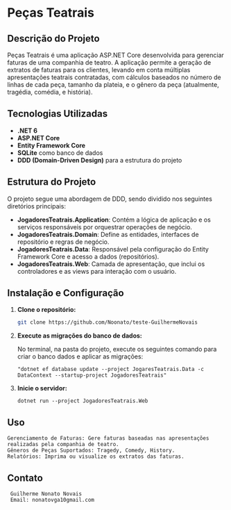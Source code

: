 # Peças Teatrais

## Descrição do Projeto

Peças Teatrais é uma aplicação ASP.NET Core desenvolvida para gerenciar faturas de uma companhia de teatro. A aplicação permite a geração de extratos de faturas para os clientes, levando em conta múltiplas apresentações teatrais contratadas, com cálculos baseados no número de linhas de cada peça, tamanho da plateia, e o gênero da peça (atualmente, tragédia, comédia, e história).

## Tecnologias Utilizadas

- **.NET 6**
- **ASP.NET Core**
- **Entity Framework Core**
- **SQLite** como banco de dados
- **DDD (Domain-Driven Design)** para a estrutura do projeto

## Estrutura do Projeto

O projeto segue uma abordagem de DDD, sendo dividido nos seguintes diretórios principais:

- **JogadoresTeatrais.Application**: Contém a lógica de aplicação e os serviços responsáveis por orquestrar operações de negócio.
- **JogadoresTeatrais.Domain**: Define as entidades, interfaces de repositório e regras de negócio.
- **JogadoresTeatrais.Data**: Responsável pela configuração do Entity Framework Core e acesso a dados (repositórios).
- **JogadoresTeatrais.Web**: Camada de apresentação, que inclui os controladores e as views para interação com o usuário.

## Instalação e Configuração

1. **Clone o repositório:**

   ```bash
   git clone https://github.com/Noonato/teste-GuilhermeNovais

 2. **Execute as migrações do banco de dados:**  

    No terminal, na pasta do projeto, execute os seguintes comando para criar o banco dados e aplicar as migrações:
    
        "dotnet ef database update --project JogaresTeatrais.Data -c DataContext --startup-project JogadoresTeatrais"

 3. **Inicie o servidor:**  

        dotnet run --project JogadoresTeatrais.Web


  ## Uso
  
    Gerenciamento de Faturas: Gere faturas baseadas nas apresentações realizadas pela companhia de teatro.
    Gêneros de Peças Suportados: Tragedy, Comedy, History.
    Relatórios: Imprima ou visualize os extratos das faturas.

  ## Contato
     Guilherme Nonato Novais
     Email: nonatovga10gmail.com
